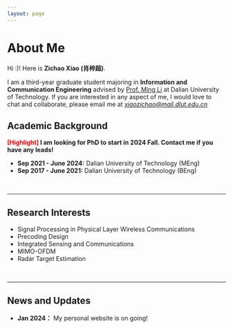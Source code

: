 ```yaml
---
layout: page
---
```


# About Me

Hi :)! Here is **Zichao Xiao (肖梓超)**.

I am a third-year graduate student majoring in **Information and Communication Engineering** advised by [Prof. Ming Li](https://www.minglabdut.com/index.html) at Dalian University of Technology. If you are interested in any aspect of me, I would love to chat and collaborate, please email me at *xiaozichao@mail.dlut.edu.cn*

## Academic Background

**<font color='red'>[Highlight]</font> I am looking for PhD to start in 2024 Fall. Contact me if you have any leads!**

- **Sep 2021 - June 2024:** Dalian University of Technology (MEng)
- **Sep 2017 - June 2021:** Dalian University of Technology (BEng)

<br>

---

## Research Interests

- Signal Processing in Physical Layer Wireless Communications
- Precoding Design
- Integrated Sensing and Communications
- MIMO-OFDM
- Radar Target Estimation

<br>

---

## News and Updates

- **Jan 2024：** My personal website is on going!

<br>

